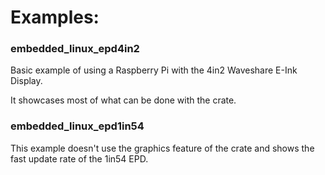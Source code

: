 # Examples:

### embedded_linux_epd4in2

Basic example of using a Raspberry Pi with the 4in2 Waveshare E-Ink Display.

It showcases most of what can be done with the crate.

### embedded_linux_epd1in54

This example doesn't use the graphics feature of the crate and shows the fast update rate of the 1in54 EPD.

